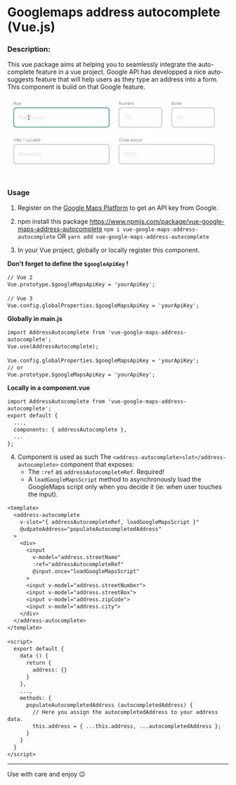 # Googlemaps address autocomplete (Vue.js)

### Description:
This vue package aims at helping you to seamlessly integrate the auto-complete feature in a vue project.
Google API has developped a nice auto-suggests feature that will help users as they type an address into a form.
This component is build on that Google feature.

![Demo](./assets/google-maps-address-autocomplete-demo.gif)

### Usage
1. Register on the [Google Maps Platform](https://developers.google.com/maps/documentation/javascript/places-autocomplete) to get an API key from Google.

2. npm install this package
https://www.npmjs.com/package/vue-google-maps-address-autocomplete
`npm i vue-google-maps-address-autocomplete` OR `yarn add vue-google-maps-address-autocomplete`

3. In your Vue project, globally or locally register this component.

  **Don't forget to define the `$googleApiKey` !**
  ```
  // Vue 2
  Vue.prototype.$googleMapsApiKey = 'yourApiKey';

  // Vue 3
  Vue.config.globalProperties.$googleMapsApiKey = 'yourApiKey';
  ```

  **Globally in main.js**
  ```
  import AddressAutocomplete from 'vue-google-maps-address-autocomplete';
  Vue.use(AddressAutocomplete);

  Vue.config.globalProperties.$googleMapsApiKey = 'yourApiKey';
  // or
  Vue.prototype.$googleMapsApiKey = 'yourApiKey';
  ```

  **Locally in a component.vue**
  ```
  import AddressAutocomplete from 'vue-google-maps-address-autocomplete';
  export default {
    ...,
    components: { addressAutocomplete },
    ...
  };
  ```

4. Component is used as such
  The `<address-autocomplete>slot</address-autocomplete>` component that exposes:
    - The `:ref` as `addressAutocompleteRef`. Required!
    - A `loadGoogleMapsScript` method to asynchronously load the GoogleMaps script only when you decide it (ie: when user touches the input).
  ```
  <template>
    <address-autocomplete
      v-slot="{ addressAutocompleteRef, loadGoogleMapsScript }"
      @udpateAddress="populateAutocompletedAddress"
    >
      <div>
        <input
          v-model="address.streetName"
          :ref="addressAutocompleteRef"
          @input.once="loadGoogleMapsScript"
        >
        <input v-model="address.streetNumber">
        <input v-model="address.streetBox">
        <input v-model="address.zipCode">
        <input v-model="address.city">
      </div>
    </address-autocomplete>
  </template>

  <script>
    export default {
      data () {
        return {
          address: {}
        }
      },
      ...,
      methods: {
        populateAutocompletedAddress (autocompletedAddress) {
          // Here you assign the autocompletedAddress to your address data.
          this.address = { ...this.address, ...autocompletedAddress };
        }
      }
    }
  </script>
  ```

___

Use with care and enjoy 😉
